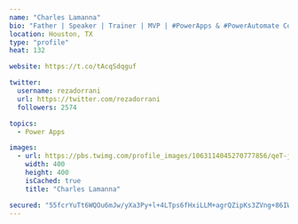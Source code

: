 ```yaml
---
name: "Charles Lamanna"
bio: "Father | Speaker | Trainer | MVP | #PowerApps & #PowerAutomate Community Super User | YouTuber Right-pointing triangle http://youtube.com/c/rezadorrani | Learn - Share - Clockwise rightwards and leftwards open circle arrows"
location: Houston, TX
type: "profile"
heat: 132

website: https://t.co/tAcqSdqguf

twitter:
  username: rezadorrani
  url: https://twitter.com/rezadorrani
  followers: 2574

topics:
  - Power Apps

images:
  - url: https://pbs.twimg.com/profile_images/1063114045270777856/qeT-jpWr_400x400.jpg
    width: 400
    height: 400
    isCached: true
    title: "Charles Lamanna"

secured: "55fcrYuTt6WQOu6mJw/yXa3Py+l+4LTps6fHxiLLM+agrQZipKs3ZVng+86IWDv0HZCBsjKSsqf48fI+nLA3HUlxkJwowWF6nN4B64bwxqtp1dySov0oBR6yDy52IXK6qD++rmQesD+9uZAdp+mSF1NENDnuR/d2UMzXoxrZ1vyAUPQrywMWp7o2nLz1ewSRDL4F0CoF40BJhibmKxRChbr8Hl1WnV2scdUHnepZ9oggfKuzpLHY35RGXyQgpkwrMjNqeLC2euT2yUiGg3VBjXOUPNVkt0mKl32/5JD+VAoP3z1rNQzo0IxM/KVHvBYmI1cVSrdZYMXxyixxyCZIDvIwtcpUOdku9u9o7X78I9YzLG0wztJ9m76/npEVWq7AjHK6phYMDYG15dI/8u4oG/bfuTqBGn8vI5yfyuvMXJc=;WTXj6vrhh2edQRVRWh1sZA=="
---
```



